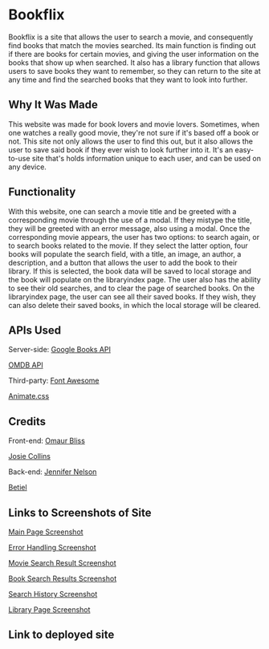 # Bookflix
Bookflix is a site that allows the user to search a movie, and consequently find books that match the movies searched. Its main function is finding out if there are books for certain movies, and giving the user information on the books that show up when searched. It also has a library function that allows users to save books they want to remember, so they can return to the site at any time and find the searched books that they want to look into further.

## Why It Was Made
This website was made for book lovers and movie lovers. Sometimes, when one watches a really good movie, they're not sure if it's based off a book or not. This site not only allows the user to find this out, but it also allows the user to save said book if they ever wish to look further into it. It's an easy-to-use site that's holds information unique to each user, and can be used on any device. 

## Functionality
With this website, one can search a movie title and be greeted with a corresponding movie through the use of a modal. If they mistype the title, they will be greeted with an error message, also using a modal. Once the corresponding movie appears, the user has two options: to search again, or to search books related to the movie. If they select the latter option, four books will populate the search field, with a title, an image, an author, a description, and a button that allows the user to add the book to their library. If this is selected, the book data will be saved to local storage and the book will populate on the libraryindex page. The user also has the ability to see their old searches, and to clear the page of searched books. On the libraryindex page, the user can see all their saved books. If they wish, they can also delete their saved books, in which the local storage will be cleared.

## APIs Used
Server-side:
[Google Books API](https://developers.google.com/books)

[OMDB API](http://www.omdbapi.com/)

Third-party:
[Font Awesome](https://fontawesome.com/)

[Animate.css](https://animate.style/)


## Credits
Front-end:
[Omaur Bliss](https://github.com/OmaurBliss)

[Josie Collins](https://github.com/josiecl)

Back-end:
[Jennifer Nelson](https://github.com/jnel-221)

[Betiel ](https://github.com/betielbetu)

## Links to Screenshots of Site
[Main Page Screenshot](https://user-images.githubusercontent.com/74507818/106903430-96d10700-66bf-11eb-8041-bd22f0e445c8.png)

[Error Handling Screenshot](https://user-images.githubusercontent.com/74507818/106903762-03e49c80-66c0-11eb-9435-7ca7e6c180de.png)

[Movie Search Result Screenshot](https://user-images.githubusercontent.com/74507818/106903455-9fc1d880-66bf-11eb-9241-b7f6c255f574.png)

[Book Search Results Screenshot](https://user-images.githubusercontent.com/74507818/106903459-9fc1d880-66bf-11eb-8001-94038e94186a.png)

[Search History Screenshot](https://user-images.githubusercontent.com/74507818/106903454-9f294200-66bf-11eb-9c1e-4cf6f70d6407.png)

[Library Page Screenshot](https://user-images.githubusercontent.com/74507818/106903466-a2bcc900-66bf-11eb-9e08-4b8385bd1490.png)

## Link to deployed site
